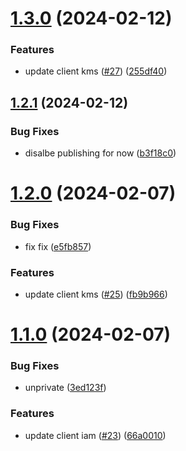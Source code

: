 # [1.3.0](https://github.com/affinidi/sdk/compare/@affinidi/test-sdk-client-iam-v1.2.1...@affinidi/test-sdk-client-iam-v1.3.0) (2024-02-12)


### Features

* update client kms ([#27](https://github.com/affinidi/sdk/issues/27)) ([255df40](https://github.com/affinidi/sdk/commit/255df40f4be3e3a0fe6a1703f8ff5947b04869d7))

## [1.2.1](https://github.com/affinidi/sdk/compare/@affinidi/test-sdk-client-iam-v1.2.0...@affinidi/test-sdk-client-iam-v1.2.1) (2024-02-12)


### Bug Fixes

* disalbe publishing for now ([b3f18c0](https://github.com/affinidi/sdk/commit/b3f18c0387b654e12bb93e05e3848e4fa8ea3995))

# [1.2.0](https://github.com/affinidi/sdk/compare/@affinidi/test-sdk-client-iam-v1.1.0...@affinidi/test-sdk-client-iam-v1.2.0) (2024-02-07)


### Bug Fixes

* fix fix ([e5fb857](https://github.com/affinidi/sdk/commit/e5fb85735d2f1b5f1d038a7f9248bc00d0bf109c))


### Features

* update client kms ([#25](https://github.com/affinidi/sdk/issues/25)) ([fb9b966](https://github.com/affinidi/sdk/commit/fb9b966b1e0f278f5f673ba78c8f270606ad7398))

# [1.1.0](https://github.com/affinidi/sdk/compare/@affinidi/test-sdk-client-iam-v1.0.4...@affinidi/test-sdk-client-iam-v1.1.0) (2024-02-07)


### Bug Fixes

* unprivate ([3ed123f](https://github.com/affinidi/sdk/commit/3ed123f615e6c59f55fb8abbd6de258da200caa0))


### Features

* update client iam ([#23](https://github.com/affinidi/sdk/issues/23)) ([66a0010](https://github.com/affinidi/sdk/commit/66a001014dea0d582512cd5d005da1e49438a165))
